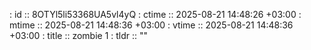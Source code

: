 : id    :: 8OTYl5li53368UA5vl4yQ
: ctime :: 2025-08-21 14:48:26 +03:00
: mtime :: 2025-08-21 14:48:36 +03:00
: vtime :: 2025-08-21 14:48:36 +03:00
: title :: zombie 1
: tldr  :: ""
